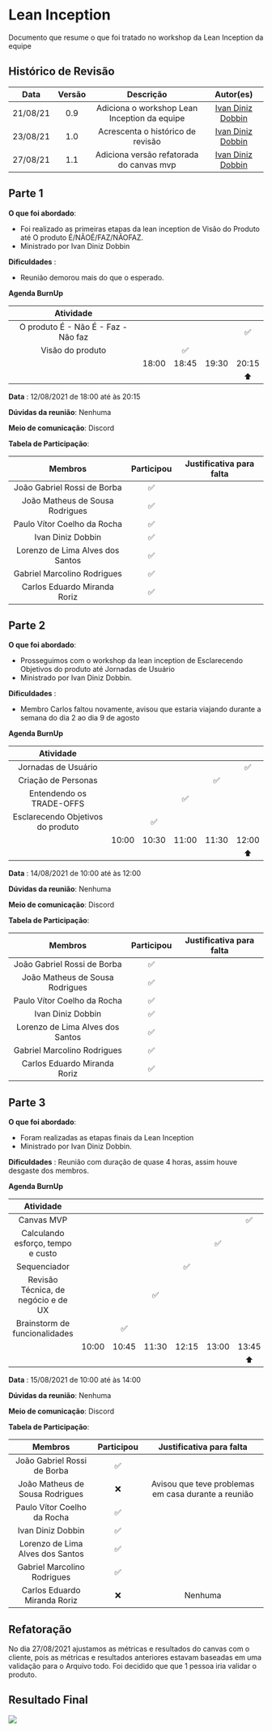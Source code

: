 # Lean Inception

Documento que resume o que foi tratado no workshop da Lean Inception da equipe

## Histórico de Revisão

| Data | Versão | Descrição | Autor(es)|
|:----:|:------:|:---------:|:--------:|
| 21/08/21 | 0.9 | Adiciona o workshop Lean Inception da equipe | [Ivan Diniz Dobbin](https://github.com/darmsDD) |
| 23/08/21 | 1.0 | Acrescenta o histórico de revisão | [Ivan Diniz Dobbin](https://github.com/darmsDD) |
| 27/08/21 | 1.1 | Adiciona versão refatorada do canvas mvp | [Ivan Diniz Dobbin](https://github.com/darmsDD) |

## Parte 1

**O que foi abordado**: 

- Foi realizado as primeiras etapas da lean inception de Visão do Produto até O produto É/NÃOÉ/FAZ/NÃOFAZ. 
- Ministrado por Ivan Diniz Dobbin


**Dificuldades** :

- Reunião demorou mais do que o esperado.

**Agenda BurnUp**

|Atividade| |   |  |   |  
|:---: | :---: | :---:  | :---: | :---: | 
|O produto É - Não É - Faz -Não faz| | | |:white_check_mark: | 
|Visão do produto| | :white_check_mark:| | |  
| |18:00 | 18:45| 19:30| 20:15| 
| |      |      |      |:arrow_up:|     


**Data** : 12/08/2021 de 18:00 até às 20:15

**Dúvidas da reunião**: Nenhuma

**Meio de comunicação**: Discord

**Tabela de Participação**:

|Membros|Participou|Justificativa para falta|
|:------:| :--------: | :--------: | 
|João Gabriel Rossi de Borba | :white_check_mark: | |
|João Matheus de Sousa Rodrigues | :white_check_mark: | |
|Paulo Vítor Coelho da Rocha | :white_check_mark: | |
|Ivan Diniz Dobbin | :white_check_mark: | |
|Lorenzo de Lima Alves dos Santos | :white_check_mark:| |
|Gabriel Marcolino Rodrigues | :white_check_mark: | |
|Carlos Eduardo Miranda Roriz | :white_check_mark: | |

## Parte 2

**O que foi abordado**: 

- Prosseguimos com o workshop da lean inception de Esclarecendo Objetivos do produto até Jornadas de Usuário
- Ministrado por Ivan Diniz Dobbin.


**Dificuldades** :

- Membro Carlos faltou novamente, avisou que estaria viajando durante a semana do dia 2 ao dia 9 de agosto

**Agenda BurnUp**

|Atividade| |   |  |   | |
|:---: | :---: | :---:  | :---: | :---: | :---:
|Jornadas de Usuário| | | | | :white_check_mark:| 
|Criação de Personas| | | | :white_check_mark:| | 
|Entendendo os TRADE-OFFS| |  | :white_check_mark:| | | 
|Esclarecendo Objetivos do produto| |:white_check_mark: | | | | 
| |10:00 | 10:30| 11:00| 11:30| 12:00
| | | | | | :arrow_up: |



**Data** : 14/08/2021 de 10:00 até às 12:00

**Dúvidas da reunião**: Nenhuma

**Meio de comunicação**: Discord

**Tabela de Participação**:

|Membros|Participou|Justificativa para falta|
|:------:| :--------: | :--------: | 
|João Gabriel Rossi de Borba | :white_check_mark: | |
|João Matheus de Sousa Rodrigues | :white_check_mark: | |
|Paulo Vítor Coelho da Rocha | :white_check_mark: | |
|Ivan Diniz Dobbin | :white_check_mark: | |
|Lorenzo de Lima Alves dos Santos | :white_check_mark:| |
|Gabriel Marcolino Rodrigues | :white_check_mark: | |
|Carlos Eduardo Miranda Roriz | :white_check_mark: |  |


## Parte 3

**O que foi abordado**: 

- Foram realizadas as etapas finais da Lean Inception
- Ministrado por Ivan Diniz Dobbin.

**Dificuldades** : Reunião com duração de quase 4 horas, assim houve desgaste dos membros.

**Agenda BurnUp**

|Atividade| |   |  |   | | |
|:---: | :---: | :---:  | :---: | :---: | :---:| :---:|
|Canvas MVP| | | | | | :white_check_mark:|
|Calculando esforço, tempo e custo| | | | |:white_check_mark: | |
|Sequenciador| |  | | :white_check_mark:| |  |
|Revisão Técnica, de negócio e de UX| | | :white_check_mark:| | | |  
|Brainstorm de funcionalidades| |:white_check_mark: | | | | | 
| |10:00 | 10:45| 11:30| 12:15|13:00|13:45|
| |      |      |      |      |     |:arrow_up: |


**Data** : 15/08/2021 de 10:00 até às 14:00

**Dúvidas da reunião**: Nenhuma

**Meio de comunicação**: Discord

**Tabela de Participação**:

|Membros|Participou|Justificativa para falta|
|:------:| :--------: | :--------: | 
|João Gabriel Rossi de Borba | :white_check_mark: | |
|João Matheus de Sousa Rodrigues | :x: | Avisou que teve problemas em casa durante a reunião |
|Paulo Vítor Coelho da Rocha | :white_check_mark: | |
|Ivan Diniz Dobbin | :white_check_mark: | |
|Lorenzo de Lima Alves dos Santos | :white_check_mark:| |
|Gabriel Marcolino Rodrigues | :white_check_mark: | |
|Carlos Eduardo Miranda Roriz | :x: | Nenhuma |


## Refatoração
No dia 27/08/2021 ajustamos as métricas e resultados do canvas com o cliente,
pois as métricas e resultados anteriores estavam baseadas em uma validação para o Arquivo todo.
Foi decidido que que 1 pessoa iria validar o produto. 


## Resultado Final

[ ![](./imagens/Lean_Inception.png) ](./imagens/Lean_Inception.png)